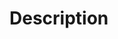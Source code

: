 <!--
Thanks for your contribution, it's so important.

It's an open source project, I share my free time here and in others [open source projects](https://tiagoporto.github.io).

Maybe I'll take time to review your pull request.

Don't be discouraged if this happens. One day I'll review it.

To help me, please provide a general summary of your changes.
-->
 
# Description
<!-- Why is this change required? What problem does it solve? -->
